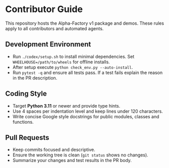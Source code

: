 # Contributor Guide

This repository hosts the Alpha-Factory v1 package and demos. These rules apply to all contributors and automated agents.

## Development Environment
- Run `./codex/setup.sh` to install minimal dependencies. Set `WHEELHOUSE=/path/to/wheels` for offline installs.
- After setup execute `python check_env.py --auto-install`.
- Run `pytest -q` and ensure all tests pass. If a test fails explain the reason in the PR description.

## Coding Style
- Target **Python 3.11** or newer and provide type hints.
- Use 4 spaces per indentation level and keep lines under 120 characters.
- Write concise Google style docstrings for public modules, classes and functions.

## Pull Requests
- Keep commits focused and descriptive.
- Ensure the working tree is clean (`git status` shows no changes).
- Summarize your changes and test results in the PR body.


